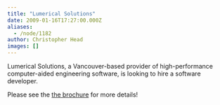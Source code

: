 ```yaml
---
title: "Lumerical Solutions"
date: 2009-01-16T17:27:00.000Z
aliases:
  - /node/1182
author: Christopher Head
images: []
---
```


<div class="field field-name-body field-type-text-with-summary field-label-hidden"><div class="field-items"><div class="field-item even"><p>Lumerical Solutions, a Vancouver-based provider of high-performance computer-aided engineering software, is looking to hire a software developer.</p>
<p>Please see the <a href="/files/jan2009-lumerical-swdev1.pdf">the brochure</a> for more details!</p>
</div></div></div>    <footer>
          </footer>
